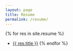 ```yaml
---
layout: page
title: Resume
permalink: /resume/
---
```


{% for res in site.resume %}
- [{{ res.title }}]({{res.url}})
{% endfor %}

